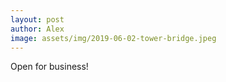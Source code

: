```yaml
---
layout: post
author: Alex
image: assets/img/2019-06-02-tower-bridge.jpeg
---
```


Open for business!
